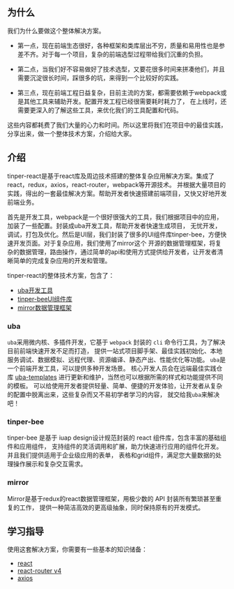 
## 为什么

我们为什么要做这个整体解决方案。

- 第一点，现在前端生态很好，各种框架和类库层出不穷，质量和易用性也是参差不齐。对于每一个项目，复杂的前端选型过程带给我们沉重的负担。

- 第二点，当我们好不容易做好了技术选型，又要花很多时间来拼凑他们，并且需要沉淀很长时间，踩很多的坑，来得到一个比较好的实践。

- 第三点，现在前端工程日益复杂，目前主流的方案，都需要依赖于webpack或是其他工具来辅助开发。配置开发工程已经很需要耗时耗力了，
在上线时，还需要更深入的了解这些工具，来优化我们的工具配置和代码。

这些内容都耗费了我们大量的心力和时间。所以这里将我们在项目中的最佳实践，分享出来，做一个整体技术方案，介绍给大家。

## 介绍

tinper-react是基于react库及周边技术搭建的整体复杂应用解决方案。集成了react，redux，axios，react-router，webpack等开源技术。
并根据大量项目的实践，得出的一套最佳解决方案。帮助开发者快速搭建前端项目，又快又好地开发前端业务。

首先是开发工具，webpack是一个很好很强大的工具，我们根据项目中的应用，加装了一些配置。封装成uba开发工具，帮助开发者快速生成项目，
无忧开发，调试，打包及优化。然后是UI层，我们封装了很多的UI组件库tinper-bee，方便快速开发页面。对于复杂应用，我们使用了mirror这个
开源的数据管理框架，将复杂的数据管理，路由操作，通过简单的api和使用方式提供给开发者，让开发者清晰简单的完成复杂应用的开发和管理。

tinper-react的整体技术方案，包含了：

- [uba开发工具](https://github.com/iuap-design/tinper-uba)
- [tinper-beeUI组件库](http://bee.tinper.org/)
- [mirror数据管理框架](https://github.com/mirrorjs/mirror)

### uba

`uba`采用微内核、多插件开发，它基于 `webpack` 封装的 `cli` 命令行工具，为了解决目前前端快速开发不足而打造，
提供一站式项目脚手架、最佳实践初始化、本地服务调试、数据模拟、远程代理、资源编译、静态产出、性能优化等功能。
`uba`是一个前端开发工具，可以提供多种开发场景。 核心开发人员会在远端最佳实践仓库
[uba-templates](https://github.com/uba-templates) 进行更新和维护，当然也可以根据所需的样式和功能提供不同的模板。
可以给使用开发者提供轻量、简单、便捷的开发体验，让开发者从复杂的配置中脱离出来，这些复杂而又不易初学者学习的内容，
就交给我`uba`来解决吧！

### tinper-bee

tinper-bee 是基于 iuap design设计规范封装的 react 组件库，包含丰富的基础组件和应用组件，
支持组件的灵活调用和扩展，助力快速进行应用的组件化开发。并且我们提供适用于企业级应用的表单，
表格和grid组件，满足您大量数据的处理操作展示和复杂交互需求。

### mirror

Mirror是基于redux的react数据管理框架，用极少数的 API 封装所有繁琐甚至重复的工作，
提供一种简洁高效的更高级抽象，同时保持原有的开发模式。


## 学习指导

使用这套解决方案，你需要有一些基本的知识储备：

- [react](https://discountry.github.io/react/)
- [react-router v4](http://reacttraining.cn/web/guides/quick-start)
- [axios](https://github.com/mzabriskie/axios)
